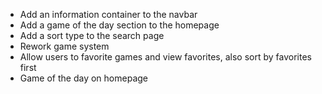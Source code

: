 -   Add an information container to the navbar
-   Add a game of the day section to the homepage
-   Add a sort type to the search page
-   Rework game system
-   Allow users to favorite games and view favorites, also sort by favorites first
-   Game of the day on homepage
